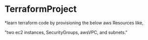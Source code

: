 # TerraformProject

*learn terraform code by provisioning the below aws Resources like,
 
 "two ec2 instances,
  SecurityGroups, 
  awsVPC, and
  subnets."


